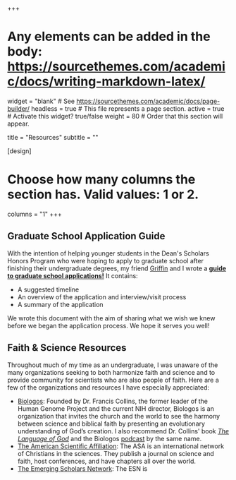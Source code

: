 +++
# Any elements can be added in the body: https://sourcethemes.com/academic/docs/writing-markdown-latex/

widget = "blank"  # See https://sourcethemes.com/academic/docs/page-builder/
headless = true  # This file represents a page section.
active = true  # Activate this widget? true/false
weight = 80  # Order that this section will appear.

title = "Resources"
subtitle = ""

[design]
  # Choose how many columns the section has. Valid values: 1 or 2.
  columns = "1"
+++

## Graduate School Application Guide

With the intention of helping younger students in the Dean's Scholars Honors Program who were hoping to apply to graduate school after finishing their undergraduate degrees, my friend [Griffin](http://griffindglenn.github.io/) and I wrote a [**guide to graduate school applications!**](files/resource-grad_app_guide.pdf) It contains:

* A suggested timeline
* An overview of the application and interview/visit process
* A summary of the application 

We wrote this document with the aim of sharing what we wish we knew before we began the application process. We hope it serves you well!

## Faith & Science Resources

Throughout much of my time as an undergraduate, I was unaware of the many organizations seeking to both harmonize faith and science and to provide community for scientists who are also people of faith. Here are a few of the organizations and resources I have especially appreciated:

* [Biologos](https://biologos.org/): Founded by Dr. Francis Collins, the former leader of the Human Genome Project  and the current NIH director, Biologos is an organization that invites the church and the world to see the harmony between science and biblical faith by presenting an evolutionary understanding of God’s creation. I also recommend Dr. Collins' book [*The Language of God*](https://en.wikipedia.org/wiki/The_Language_of_God) and the Biologos [podcast](https://biologos.org/podcast/language-of-god) by the same name.
* [The American Scientific Affiliation](https://network.asa3.org/default.aspx): The ASA is an international network of Christians in the sciences. They publish a journal on science and faith, host conferences, and have chapters all over the world.
* [The Emerging Scholars Network](https://blog.emergingscholars.org/about/): The ESN is 